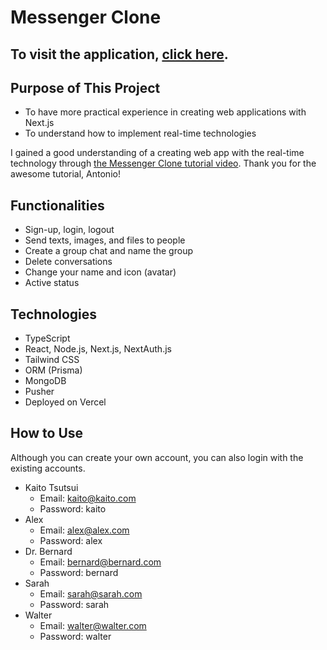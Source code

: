 # Messenger Clone

## To visit the application, [click here](https://messenger-clone-ktsu2i.vercel.app/).

## Purpose of This Project
- To have more practical experience in creating web applications with Next.js
- To understand how to implement real-time technologies

I gained a good understanding of a creating web app with the real-time technology through [the Messenger Clone tutorial video](https://www.youtube.com/watch?v=PGPGcKBpAk8). 
Thank you for the awesome tutorial, Antonio!

## Functionalities
- Sign-up, login, logout
- Send texts, images, and files to people
- Create a group chat and name the group
- Delete conversations
- Change your name and icon (avatar)
- Active status

## Technologies
- TypeScript
- React, Node.js, Next.js, NextAuth.js
- Tailwind CSS
- ORM (Prisma)
- MongoDB
- Pusher
- Deployed on Vercel

## How to Use 
Although you can create your own account, you can also login with the existing accounts.
- Kaito Tsutsui
  - Email: kaito@kaito.com
  - Password: kaito
- Alex
  - Email: alex@alex.com
  - Password: alex
- Dr. Bernard
  - Email: bernard@bernard.com
  - Password: bernard
- Sarah
  - Email: sarah@sarah.com
  - Password: sarah
- Walter
  - Email: walter@walter.com
  - Password: walter